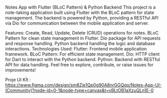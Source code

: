 Notes App with Flutter (BLoC Pattern) & Python Backend
This project is a note-taking application built using Flutter with the BLoC pattern for state management. The backend is powered by Python, providing a RESTful API via Dio for communication between the mobile application and server.

Features:
Create, Read, Update, Delete (CRUD) operations for notes.
BLoC Pattern for clean state management in Flutter.
Dio package for API requests and response handling.
Python backend handling the logic and database interactions.
Technologies Used:
Flutter: Frontend mobile application framework.
BLoC Pattern: For efficient state management.
Dio: HTTP client for Dart to interact with the Python backend.
Python: Backend with RESTful API for data handling.
Feel free to explore, contribute, or raise issues for improvements!



Proje UI Kİt : https://www.figma.com/design/sm8Zje1Qp0g90A8nrGGQqo/Notes-App-UI-(Community)?node-id=0-1&node-type=canvas&t=vBLtOB1aXzuQLn1E-0
